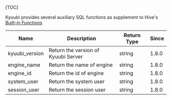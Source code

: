 [TOC]

Kyuubi provides several auxiliary SQL functions as supplement to Hive's [Built-in Functions](https://cwiki.apache.org/confluence/display/hive/languagemanual+udf#LanguageManualUDF-Built-inFunctions)

|      Name      |             Description             | Return Type | Since |
|----------------|-------------------------------------|-------------|-------|
| kyuubi_version | Return the version of Kyuubi Server | string      | 1.8.0 |
| engine_name    | Return the name of engine           | string      | 1.8.0 |
| engine_id      | Return the id of engine             | string      | 1.8.0 |
| system_user    | Return the system user              | string      | 1.8.0 |
| session_user   | Return the session user             | string      | 1.8.0 |

